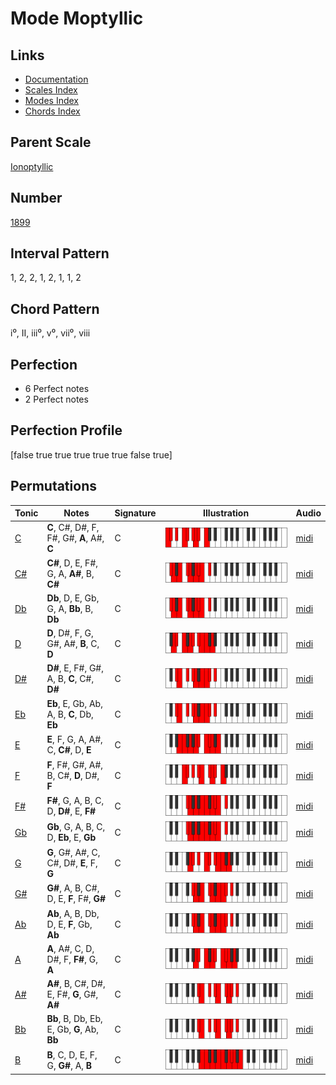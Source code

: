 # Mode Moptyllic

## Links

- [Documentation](index.md)
- [Scales Index](Scales.md)
- [Modes Index](Modes.md)
- [Chords Index](Chords.md)

## Parent Scale

[Ionoptyllic](ScaleIonoptyllic.md)

## Number

[1899](https://ianring.com/musictheory/scales/1899)

## Interval Pattern

1, 2, 2, 1, 2, 1, 1, 2

## Chord Pattern

i⁰, II, iii⁰, v⁰, vii⁰, viii

## Perfection

- 6 Perfect notes
- 2 Perfect notes

## Perfection Profile

[false true true true true true false true]

## Permutations

| Tonic | Notes | Signature | Illustration | Audio |
|-------|-------|-----------|--------------|-------|
| [C](ModeCNaturalMoptyllic.md) | **C**, C#, D#, F, F#, G#, **A**, A#, **C** | C | ![CNaturalMoptyllic](ModeCNaturalMoptyllic.png) | [midi](https://github.com/edipermadi/music/blob/main/docs/ModeCNaturalMoptyllic.mid?raw=true) |
| [C#](ModeCSharpMoptyllic.md) | **C#**, D, E, F#, G, A, **A#**, B, **C#** | C | ![CSharpMoptyllic](ModeCSharpMoptyllic.png) | [midi](https://github.com/edipermadi/music/blob/main/docs/ModeCSharpMoptyllic.mid?raw=true) |
| [Db](ModeDFlatMoptyllic.md) | **Db**, D, E, Gb, G, A, **Bb**, B, **Db** | C | ![DFlatMoptyllic](ModeDFlatMoptyllic.png) | [midi](https://github.com/edipermadi/music/blob/main/docs/ModeDFlatMoptyllic.mid?raw=true) |
| [D](ModeDNaturalMoptyllic.md) | **D**, D#, F, G, G#, A#, **B**, C, **D** | C | ![DNaturalMoptyllic](ModeDNaturalMoptyllic.png) | [midi](https://github.com/edipermadi/music/blob/main/docs/ModeDNaturalMoptyllic.mid?raw=true) |
| [D#](ModeDSharpMoptyllic.md) | **D#**, E, F#, G#, A, B, **C**, C#, **D#** | C | ![DSharpMoptyllic](ModeDSharpMoptyllic.png) | [midi](https://github.com/edipermadi/music/blob/main/docs/ModeDSharpMoptyllic.mid?raw=true) |
| [Eb](ModeEFlatMoptyllic.md) | **Eb**, E, Gb, Ab, A, B, **C**, Db, **Eb** | C | ![EFlatMoptyllic](ModeEFlatMoptyllic.png) | [midi](https://github.com/edipermadi/music/blob/main/docs/ModeEFlatMoptyllic.mid?raw=true) |
| [E](ModeENaturalMoptyllic.md) | **E**, F, G, A, A#, C, **C#**, D, **E** | C | ![ENaturalMoptyllic](ModeENaturalMoptyllic.png) | [midi](https://github.com/edipermadi/music/blob/main/docs/ModeENaturalMoptyllic.mid?raw=true) |
| [F](ModeFNaturalMoptyllic.md) | **F**, F#, G#, A#, B, C#, **D**, D#, **F** | C | ![FNaturalMoptyllic](ModeFNaturalMoptyllic.png) | [midi](https://github.com/edipermadi/music/blob/main/docs/ModeFNaturalMoptyllic.mid?raw=true) |
| [F#](ModeFSharpMoptyllic.md) | **F#**, G, A, B, C, D, **D#**, E, **F#** | C | ![FSharpMoptyllic](ModeFSharpMoptyllic.png) | [midi](https://github.com/edipermadi/music/blob/main/docs/ModeFSharpMoptyllic.mid?raw=true) |
| [Gb](ModeGFlatMoptyllic.md) | **Gb**, G, A, B, C, D, **Eb**, E, **Gb** | C | ![GFlatMoptyllic](ModeGFlatMoptyllic.png) | [midi](https://github.com/edipermadi/music/blob/main/docs/ModeGFlatMoptyllic.mid?raw=true) |
| [G](ModeGNaturalMoptyllic.md) | **G**, G#, A#, C, C#, D#, **E**, F, **G** | C | ![GNaturalMoptyllic](ModeGNaturalMoptyllic.png) | [midi](https://github.com/edipermadi/music/blob/main/docs/ModeGNaturalMoptyllic.mid?raw=true) |
| [G#](ModeGSharpMoptyllic.md) | **G#**, A, B, C#, D, E, **F**, F#, **G#** | C | ![GSharpMoptyllic](ModeGSharpMoptyllic.png) | [midi](https://github.com/edipermadi/music/blob/main/docs/ModeGSharpMoptyllic.mid?raw=true) |
| [Ab](ModeAFlatMoptyllic.md) | **Ab**, A, B, Db, D, E, **F**, Gb, **Ab** | C | ![AFlatMoptyllic](ModeAFlatMoptyllic.png) | [midi](https://github.com/edipermadi/music/blob/main/docs/ModeAFlatMoptyllic.mid?raw=true) |
| [A](ModeANaturalMoptyllic.md) | **A**, A#, C, D, D#, F, **F#**, G, **A** | C | ![ANaturalMoptyllic](ModeANaturalMoptyllic.png) | [midi](https://github.com/edipermadi/music/blob/main/docs/ModeANaturalMoptyllic.mid?raw=true) |
| [A#](ModeASharpMoptyllic.md) | **A#**, B, C#, D#, E, F#, **G**, G#, **A#** | C | ![ASharpMoptyllic](ModeASharpMoptyllic.png) | [midi](https://github.com/edipermadi/music/blob/main/docs/ModeASharpMoptyllic.mid?raw=true) |
| [Bb](ModeBFlatMoptyllic.md) | **Bb**, B, Db, Eb, E, Gb, **G**, Ab, **Bb** | C | ![BFlatMoptyllic](ModeBFlatMoptyllic.png) | [midi](https://github.com/edipermadi/music/blob/main/docs/ModeBFlatMoptyllic.mid?raw=true) |
| [B](ModeBNaturalMoptyllic.md) | **B**, C, D, E, F, G, **G#**, A, **B** | C | ![BNaturalMoptyllic](ModeBNaturalMoptyllic.png) | [midi](https://github.com/edipermadi/music/blob/main/docs/ModeBNaturalMoptyllic.mid?raw=true) |
